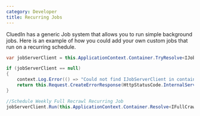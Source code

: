 ```yaml
---
category: Developer
title: Recurring Jobs
---
```


CluedIn has a generic Job system that allows you to run simple background jobs. Here is an example of how you could add your own custom jobs that run on a recurring schedule.

```csharp
var jobServerClient = this.ApplicationContext.Container.TryResolve<IJobServerClient>();

if (jobServerClient == null)
{
    context.Log.Error(() => "Could not find IJobServerClient in container");
    return this.Request.CreateErrorResponse(HttpStatusCode.InternalServerError, "Our job server is down and not accepting new providers for now. Please try again later.");
}

//Schedule Weekly Full Recrawl Recurring Job
jobServerClient.Run(this.ApplicationContext.Container.Resolve<IFullCrawlJob>(), new JobArgs() { UserId = context.Principal.Identity.UserId.ToString(), Message = providerDefinition.ProviderId.ToString(), Schedule = jobDataCheck.Schedule(DateTimeOffset.Now, providerDefinition.WebHooks != null ? providerDefinition.WebHooks.Value : false), ConfigurationId = providerDefinition.Id.ToString(), OrganizationId = context.Organization.Id.ToString() });
```
